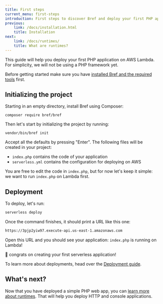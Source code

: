 ```yaml
---
title: First steps
current_menu: first-steps
introduction: First steps to discover Bref and deploy your first PHP application on AWS Lambda.
previous:
    link: /docs/installation.html
    title: Installation
next:
    link: /docs/runtimes/
    title: What are runtimes?
---
```


This guide will help you deploy your first PHP application on AWS Lambda. For simplicity, we will not be using a PHP framework yet.

Before getting started make sure you have [installed Bref and the required tools](installation.md) first.

## Initializing the project

Starting in an empty directory, install Bref using Composer:

```
composer require bref/bref
```

Then let's start by initializing the project by running:

```
vendor/bin/bref init
```

Accept all the defaults by pressing "Enter". The following files will be created in your project:

- `index.php` contains the code of your application
- `serverless.yml` contains the configuration for deploying on AWS

You are free to edit the code in `index.php`, but for now let's keep it simple: we want to run `index.php` on Lambda first.

## Deployment

To deploy, let's run:

```bash
serverless deploy
```

Once the command finishes, it should print a URL like this one:

```sh
https://3pjp2yiw97.execute-api.us-east-1.amazonaws.com
```

Open this URL and you should see your application: `index.php` is running on Lambda!

🎉 congrats on creating your first serverless application!

To learn more about deployments, head over the [Deployment guide](deploy.md).

## What's next?

Now that you have deployed a simple PHP web app, you can [learn more about runtimes](/docs/runtimes/). That will help you deploy HTTP and console applications.
